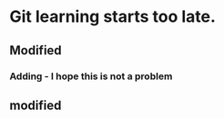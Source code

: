 # Git learning starts too late.

## Modified

### Adding - I hope this is not a problem

## modified
